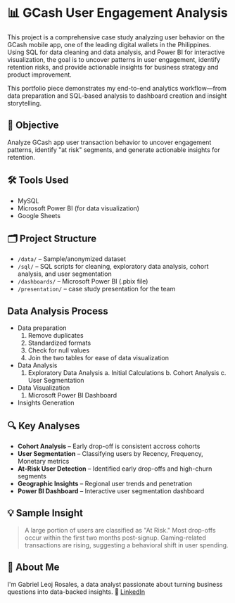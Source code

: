 # 📊 GCash User Engagement Analysis

This project is a comprehensive case study analyzing user behavior on the GCash mobile app, one of the leading digital wallets in the Philippines. Using SQL for data cleaning and data analysis, and Power BI for interactive visualization, the goal is to uncover patterns in user engagement, identify retention risks, and provide actionable insights for business strategy and product improvement.

This portfolio piece demonstrates my end-to-end analytics workflow—from data preparation and SQL-based analysis to dashboard creation and insight storytelling.

## 📌 Objective
Analyze GCash app user transaction behavior to uncover engagement patterns, identify "at risk" segments, and generate actionable insights for retention.

## 🛠 Tools Used
- MySQL
- Microsoft Power BI (for data visualization)
- Google Sheets

## 🗂 Project Structure
- `/data/` – Sample/anonymized dataset
- `/sql/` – SQL scripts for cleaning, exploratory data analysis, cohort analysis, and user segmentation
- `/dashboards/` – Microsoft Power BI (.pbix file)
- `/presentation/` – case study presentation for the team

## Data Analysis Process
- Data preparation
  1. Remove duplicates
  2. Standardized formats
  3. Check for null values
  4. Join the two tables for ease of data visualization
- Data Analysis
  1. Exploratory Data Analysis
     a. Initial Calculations
     b. Cohort Analysis
     c. User Segmentation
- Data Visualization
  1. Microsoft Power BI Dashboard
- Insights Generation

## 🔍 Key Analyses
- **Cohort Analysis** – Early drop-off is consistent accross cohorts
- **User Segmentation** – Classifying users by Recency, Frequency, Monetary metrics
- **At-Risk User Detection** – Identified early drop-offs and high-churn segments
- **Geographic Insights** – Regional user trends and penetration
- **Power BI Dashboard** – Interactive user segmentation dashboard

## 💡 Sample Insight
> A large portion of users are classified as "At Risk." Most drop-offs occur within the first two months post-signup. Gaming-related transactions are rising, suggesting a behavioral shift in user spending.

## 👤 About Me
I'm Gabriel Leoj Rosales, a data analyst passionate about turning business questions into data-backed insights. 
🔗 [LinkedIn](https://www.linkedin.com/in/gabriel-leoj-rosales-24690b24a)
